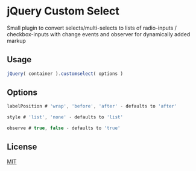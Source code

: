 # jQuery Custom Select

Small plugin to convert selects/multi-selects to lists of radio-inputs / checkbox-inputs with change events and observer for dynamically added markup

## Usage

```javascript
jQuery( container ).customselect( options )
```

## Options
```javascript
labelPosition # 'wrap', 'before', 'after' - defaults to 'after'

style # 'list', 'none' - defaults to 'list'

observe # true, false - defaults to 'true'
```

## License
[MIT](https://choosealicense.com/licenses/mit/)